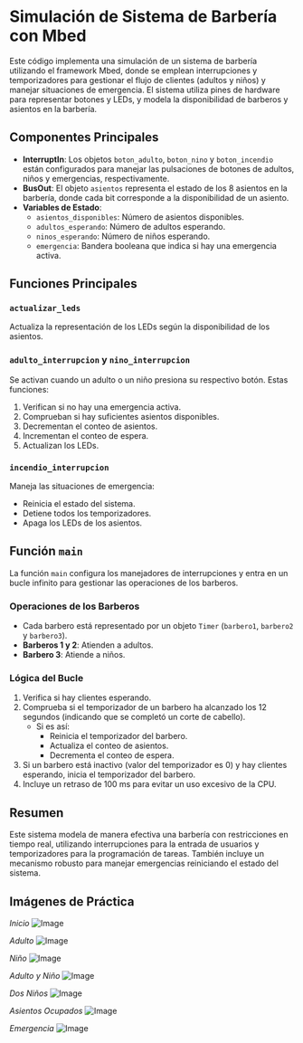 # Simulación de Sistema de Barbería con Mbed

Este código implementa una simulación de un sistema de barbería utilizando el framework Mbed, donde se emplean interrupciones y temporizadores para gestionar el flujo de clientes (adultos y niños) y manejar situaciones de emergencia. El sistema utiliza pines de hardware para representar botones y LEDs, y modela la disponibilidad de barberos y asientos en la barbería.

## Componentes Principales

- **InterruptIn**: Los objetos `boton_adulto`, `boton_nino` y `boton_incendio` están configurados para manejar las pulsaciones de botones de adultos, niños y emergencias, respectivamente.
- **BusOut**: El objeto `asientos` representa el estado de los 8 asientos en la barbería, donde cada bit corresponde a la disponibilidad de un asiento.
- **Variables de Estado**:
  - `asientos_disponibles`: Número de asientos disponibles.
  - `adultos_esperando`: Número de adultos esperando.
  - `ninos_esperando`: Número de niños esperando.
  - `emergencia`: Bandera booleana que indica si hay una emergencia activa.

## Funciones Principales

### `actualizar_leds`
Actualiza la representación de los LEDs según la disponibilidad de los asientos.

### `adulto_interrupcion` y `nino_interrupcion`
Se activan cuando un adulto o un niño presiona su respectivo botón. Estas funciones:
1. Verifican si no hay una emergencia activa.
2. Comprueban si hay suficientes asientos disponibles.
3. Decrementan el conteo de asientos.
4. Incrementan el conteo de espera.
5. Actualizan los LEDs.

### `incendio_interrupcion`
Maneja las situaciones de emergencia:
- Reinicia el estado del sistema.
- Detiene todos los temporizadores.
- Apaga los LEDs de los asientos.

## Función `main`

La función `main` configura los manejadores de interrupciones y entra en un bucle infinito para gestionar las operaciones de los barberos. 

### Operaciones de los Barberos
- Cada barbero está representado por un objeto `Timer` (`barbero1`, `barbero2` y `barbero3`).
- **Barberos 1 y 2**: Atienden a adultos.
- **Barbero 3**: Atiende a niños.

### Lógica del Bucle
1. Verifica si hay clientes esperando.
2. Comprueba si el temporizador de un barbero ha alcanzado los 12 segundos (indicando que se completó un corte de cabello).
   - Si es así:
     - Reinicia el temporizador del barbero.
     - Actualiza el conteo de asientos.
     - Decrementa el conteo de espera.
3. Si un barbero está inactivo (valor del temporizador es 0) y hay clientes esperando, inicia el temporizador del barbero.
4. Incluye un retraso de 100 ms para evitar un uso excesivo de la CPU.

## Resumen

Este sistema modela de manera efectiva una barbería con restricciones en tiempo real, utilizando interrupciones para la entrada de usuarios y temporizadores para la programación de tareas. También incluye un mecanismo robusto para manejar emergencias reiniciando el estado del sistema.

## Imágenes de Práctica
*Inicio*
![Image](https://github.com/user-attachments/assets/4063446b-9a9e-467e-a740-06e0a8c8c4c0)

*Adulto*
![Image](https://github.com/user-attachments/assets/457d6e5e-377c-4448-92f9-1c8d15fb47e4)

*Niño*
![Image](https://github.com/user-attachments/assets/8fe7293b-e819-4fcc-85d2-89e7b938f0c8)

*Adulto y Niño*
![Image](https://github.com/user-attachments/assets/25079557-d044-428e-8d8f-ec79329f942e)

*Dos Niños*
![Image](https://github.com/user-attachments/assets/eb61bcc9-ab8e-459f-8102-8970db3581f8)

*Asientos Ocupados*
![Image](https://github.com/user-attachments/assets/e810a2fe-5bc1-4d44-af54-ea8f1226ebc9)

*Emergencia*
![Image](https://github.com/user-attachments/assets/581387c0-dfa8-4721-a361-a6115d402298)
